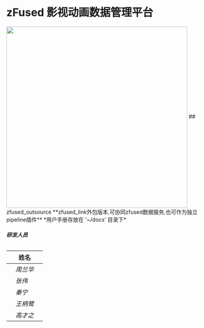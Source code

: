 # zFused 影视动画数据管理平台
<img src="https://github.com/zhoulh0322/zfused_outsource/blob/master/zfused_maya/resources/icons/z_title.png" width="475" hegiht="460" align=center />
## zfused_outsource
**zfused_link外包版本,可协同zfused数据服务,也可作为独立pipeline插件**   
*用户手册存放在 '~/docs' 目录下*

###### **研发人员**

||姓名||
|----|----|----|
||*周兰华*||
||*张伟*||
||*秦宁*||
||*王柄鹭*||
||*高才之*|||
